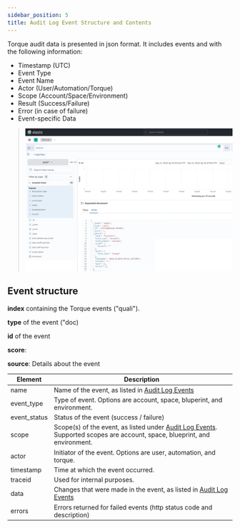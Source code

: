 ```yaml
---
sidebar_position: 5
title: Audit Log Event Structure and Contents
---
```


Torque audit data is presented in json format. It includes events and with the following information:
  * Timestamp (UTC)
  * Event Type
  * Event Name
  * Actor (User/Automation/Torque)
  * Scope (Account/Space/Environment)
  * Result (Success/Failure)
  * Error (in case of failure)
  * Event-specific Data

> ![Locale Dropdown](/img/audit-log-json.png)




## Event structure

__index__ containing the Torque events ("quali").

__type__ of the event ("doc)

__id__ of the event

__score__: 

__source__: Details about the event

|Element                                |Description                             |
|------------------------|----------------------------------------------------|
|name|Name of the event, as listed in [Audit Log Events](/audit-log/events)|
|event_type|Type of event. Options are account, space, bluperint, and environment.|
|event_status|Status of the event (success / failure)|
|scope|Scope(s) of the event, as listed under [Audit Log Events](/audit-log/events). Supported scopes are account, space, blueprint, and environment.|
|actor|Initiator of the event. Options are user, automation, and torque.|
|timestamp|Time at which the event occurred.|
|traceid|Used for internal purposes.|
|data|Changes that were made in the event, as listed in [Audit Log Events](/audit-log/events)|.
|errors|Errors returned for failed events (http status code and description)|
